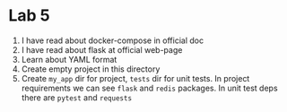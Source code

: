 # Lab 5
1. I have read about docker-compose in official doc
1. I have read about flask at official web-page
1. Learn about YAML format
1. Create empty project in this directory
1. Create `my_app` dir for project, `tests` dir for unit tests. In project requirements we can see `flask` and `redis` packages. In unit test deps there are `pytest` and `requests`
